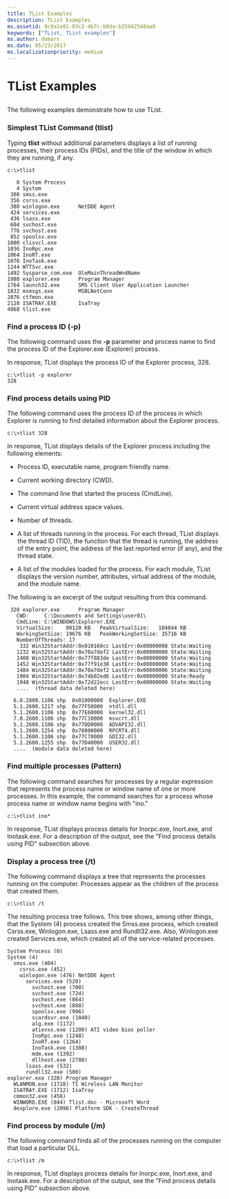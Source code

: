 ```yaml
---
title: TList Examples
description: TList Examples
ms.assetid: 9c9a1e81-03c2-4b7c-b0da-b25942548aa9
keywords: ["TList, TList examples"]
ms.author: domars
ms.date: 05/23/2017
ms.localizationpriority: medium
---
```


# TList Examples


## <span id="ddk_tlist_examples_dtools"></span><span id="DDK_TLIST_EXAMPLES_DTOOLS"></span>


The following examples demonstrate how to use TList.

### <span id="simplest_tlist_command__tlist_"></span><span id="SIMPLEST_TLIST_COMMAND__TLIST_"></span>Simplest TList Command (tlist)

Typing **tlist** without additional parameters displays a list of running processes, their process IDs (PIDs), and the title of the window in which they are running, if any.

```console
c:\>tlist

   0 System Process  
   4 System          
 308 smss.exe        
 356 csrss.exe         
 380 winlogon.exe      NetDDE Agent
 424 services.exe    
 436 lsass.exe       
 604 svchost.exe     
 776 svchost.exe     
 852 spoolsv.exe     
1000 clisvcl.exe     
1036 InoRpc.exe      
1064 InoRT.exe       
1076 InoTask.exe     
1244 WTTSvc.exe        
1492 Sysparse_com.exe  OleMainThreadWndName
1980 explorer.exe      Program Manager
1764 launch32.exe      SMS Client User Application Launcher 
1832 msmsgs.exe        MSBLNetConn
2076 ctfmon.exe        
2128 ISATRAY.EXE       IsaTray
4068 tlist.exe   
```

### <span id="find_a_process_id___p_"></span><span id="FIND_A_PROCESS_ID___P_"></span>Find a process ID (-p)

The following command uses the **-p** parameter and process name to find the process ID of the Explorer.exe (Explorer) process.

In response, TList displays the process ID of the Explorer process, 328.

```console
c:\>tlist -p explorer
328
```

### <span id="find_process_details_using_pid"></span><span id="FIND_PROCESS_DETAILS_USING_PID"></span>Find process details using PID

The following command uses the process ID of the process in which Explorer is running to find detailed information about the Explorer process.

```console
c:\>tlist 328
```

In response, TList displays details of the Explorer process including the following elements:

-   Process ID, executable name, program friendly name.

-   Current working directory (CWD).

-   The command line that started the process (CmdLine).

-   Current virtual address space values.

-   Number of threads.

-   A list of threads running in the process. For each thread, TList displays the thread ID (TID), the function that the thread is running, the address of the entry point, the address of the last reported error (if any), and the thread state.

-   A list of the modules loaded for the process. For each module, TList displays the version number, attributes, virtual address of the module, and the module name.

The following is an excerpt of the output resulting from this command.

```console
 328 explorer.exe      Program Manager
   CWD:     C:\Documents and Settings\user01\
   CmdLine: C:\WINDOWS\Explorer.EXE
   VirtualSize:    90120 KB   PeakVirtualSize:   104844 KB
   WorkingSetSize: 19676 KB   PeakWorkingSetSize: 35716 KB
   NumberOfThreads: 17
    332 Win32StartAddr:0x010160cc LastErr:0x00000008 State:Waiting
   1232 Win32StartAddr:0x70a7def2 LastErr:0x00000000 State:Waiting
   1400 Win32StartAddr:0x77f883de LastErr:0x00000000 State:Waiting
   1452 Win32StartAddr:0x77f91e38 LastErr:0x00000000 State:Waiting
   1484 Win32StartAddr:0x70a7def2 LastErr:0x00000006 State:Waiting
   1904 Win32StartAddr:0x74b02ed6 LastErr:0x00000000 State:Ready
   1948 Win32StartAddr:0x72d22ecc LastErr:0x00000000 State:Waiting
   ....  (thread data deleted here)

  6.0.2800.1106 shp  0x01000000  Explorer.EXE
  5.1.2600.1217 shp  0x77F50000  ntdll.dll
  5.1.2600.1106 shp  0x77E60000  kernel32.dll
  7.0.2600.1106 shp  0x77C10000  msvcrt.dll
  5.1.2600.1106 shp  0x77DD0000  ADVAPI32.dll
  5.1.2600.1254 shp  0x78000000  RPCRT4.dll
  5.1.2600.1106 shp  0x77C70000  GDI32.dll
  5.1.2600.1255 shp  0x77D40000  USER32.dll
  ....  (module data deleted here)
```

### <span id="find_multiple_processes__pattern_"></span><span id="FIND_MULTIPLE_PROCESSES__PATTERN_"></span>Find multiple processes (Pattern)

The following command searches for processes by a regular expression that represents the process name or window name of one or more processes. In this example, the command searches for a process whose process name or window name begins with "ino."

```console
c:\>tlist ino*
```

In response, TList displays process details for Inorpc.exe, Inort.exe, and Inotask.exe. For a description of the output, see the "Find process details using PID" subsection above.

### <span id="display_a_process_tree___t_"></span><span id="DISPLAY_A_PROCESS_TREE___T_"></span>Display a process tree (/t)

The following command displays a tree that represents the processes running on the computer. Processes appear as the children of the process that created them.

```console
c:\>tlist /t
```

The resulting process tree follows. This tree shows, among other things, that the System (4) process created the Smss.exe process, which created Csrss.exe, Winlogon.exe, Lsass.exe and Rundll32.exe. Also, Winlogon.exe created Services.exe, which created all of the service-related processes.

```console
System Process (0)
System (4)
  smss.exe (404)
    csrss.exe (452)
    winlogon.exe (476) NetDDE Agent
      services.exe (520)
        svchost.exe (700)
        svchost.exe (724)
        svchost.exe (864)
        svchost.exe (888)
        spoolsv.exe (996)
        scardsvr.exe (1040)
        alg.exe (1172)
        atievxx.exe (1200) ATI video bios poller
        InoRpc.exe (1248)
        InoRT.exe (1264)
        InoTask.exe (1308)
        mdm.exe (1392)
        dllhost.exe (2780)
      lsass.exe (532)
      rundll32.exe (500)
explorer.exe (328) Program Manager
  WLANMON.exe (1728) TI Wireless LAN Monitor
  ISATRAY.EXE (1712) IsaTray
  cmmon32.exe (456)
  WINWORD.EXE (844) Tlist.doc - Microsoft Word
  dexplore.exe (2096) Platform SDK - CreateThread
```

### <span id="find_process_by_module___m_"></span><span id="FIND_PROCESS_BY_MODULE___M_"></span>Find process by module (/m)

The following command finds all of the processes running on the computer that load a particular DLL.

```console
c:\>tlist /m 
```

In response, TList displays process details for Inorpc.exe, Inort.exe, and Inotask.exe. For a description of the output, see the "Find process details using PID" subsection above.

 

 





